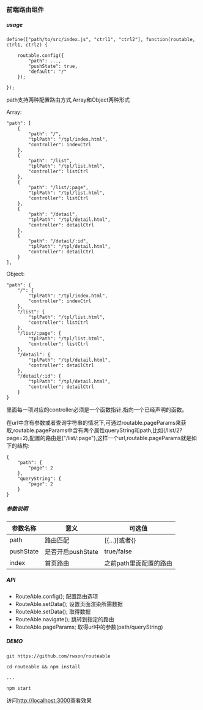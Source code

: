 ### 前端路由组件

##### usage

    define(["path/to/src/index.js", "ctrl1", "ctrl2"], function(routable, ctrl1, ctrl2) {
    
        routable.config({
            "path": ...,
            "pushState": true,
            "default": "/"
        });
    
    });

path支持两种配置路由方式,Array和Object两种形式

Array:

    "path": [
        {
            "path": "/",
            "tplPath": "/tpl/index.html",
            "controller": indexCtrl
        },
        {
            "path": "/list",
            "tplPath": "/tpl/list.html",
            "controller": listCtrl
        },
        {
            "path": "/list/:page",
            "tplPath": "/tpl/list.html",
            "controller": listCtrl
        },
        {
            "path": "/detail",
            "tplPath": "/tpl/detail.html",
            "controller": detailCtrl
        },
        {
            "path": "/detail/:id",
            "tplPath": "/tpl/detail.html",
            "controller": detailCtrl
        }
    ],

Object:

    "path": {
        "/": {
            "tplPath": "/tpl/index.html",
            "controller": indexCtrl
        },
        "/list": {
            "tplPath": "/tpl/list.html",
            "controller": listCtrl
        },
        "/list/:page": {
            "tplPath": "/tpl/list.html",
            "controller": listCtrl
        },
        "/detail": {
            "tplPath": "/tpl/detail.html",
            "controller": detailCtrl
        },
        "/detail/:id": {
            "tplPath": "/tpl/detail.html",
            "controller": detailCtrl
        }
    }

里面每一项对应的controller必须是一个函数指针,指向一个已经声明的函数。

在url中含有参数或者查询字符串的情况下,可通过routable.pageParams来获取,routable.pageParams中含有两个属性queryString和path,比如(/list/2?page=2),配置的路由是("/list/:page"),这样一个url,routable.pageParams就是如下的结构:

    
    {
        "path": {
            "page": 2
        },
        "queryString": {
            "page": 2
        }
    }

##### 参数说明

参数名称 | 意义 | 可选值
---|---|---
path | 路由匹配 | [{...}]或者{}
pushState | 是否开启pushState | true/false
index | 首页路由 | 之前path里面配置的路由

##### API

- RouteAble.config();       配置路由选项
- RouteAble.setData();      设置页面渲染所需数据
- RouteAble.setData();      取得数据
- RouteAble.navigate();     跳转到指定的路由
- RouteAble.pageParams;     取得url中的参数(path/queryString)

##### DEMO

    git https://github.com/rwson/routeable
    
    cd routeable && npm install 

    ...
    
    npm start
    
访问[http://localhost:3000](http://localhost:3000)查看效果
